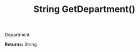﻿---
uid: crmscript_ref_NSContactActivity_GetDepartment
title: String GetDepartment()
intellisense: NSContactActivity.GetDepartment
keywords: NSContactActivity, GetDepartment
so.topic: reference
---

Department

**Returns:** String



